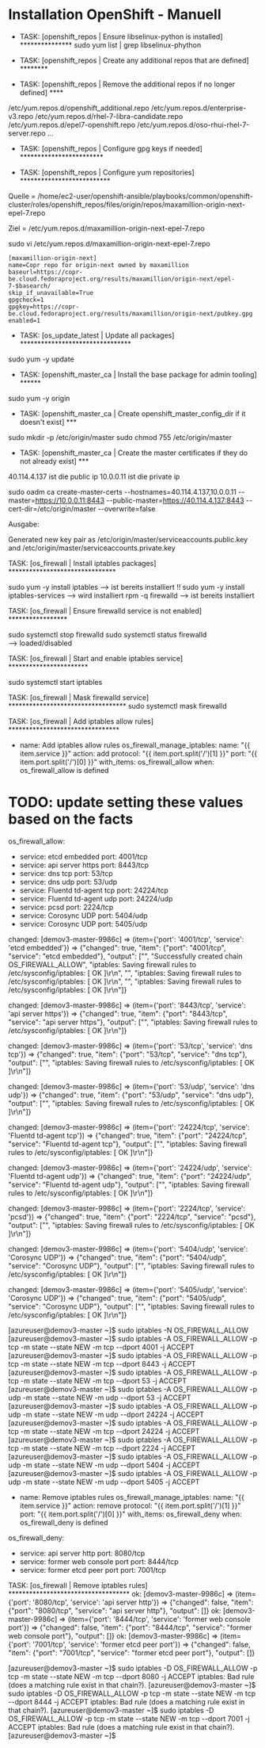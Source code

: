 # Installation OpenShift - Manuell

* TASK: [openshift_repos | Ensure libselinux-python is installed] *************** 
 sudo yum list | grep libselinux-phython

* TASK: [openshift_repos | Create any additional repos that are defined] ******** 
* TASK: [openshift_repos | Remove the additional repos if no longer defined] **** 

 /etc/yum.repos.d/openshift_additional.repo
 /etc/yum.repos.d/enterprise-v3.repo
 /etc/yum.repos.d/rhel-7-libra-candidate.repo
 /etc/yum.repos.d/epel7-openshift.repo
 /etc/yum.repos.d/oso-rhui-rhel-7-server.repo
 ...
 
* TASK: [openshift_repos | Configure gpg keys if needed] ************************ 

* TASK: [openshift_repos | Configure yum repositories] ************************** 

Quelle = /home/ec2-user/openshift-ansible/playbooks/common/openshift-cluster/roles/openshift_repos/files/origin/repos/maxamillion-origin-next-epel-7.repo

Ziel   = /etc/yum.repos.d/maxamillion-origin-next-epel-7.repo

sudo vi /etc/yum.repos.d/maxamillion-origin-next-epel-7.repo
```
[maxamillion-origin-next]
name=Copr repo for origin-next owned by maxamillion
baseurl=https://copr-be.cloud.fedoraproject.org/results/maxamillion/origin-next/epel-7-$basearch/
skip_if_unavailable=True
gpgcheck=1
gpgkey=https://copr-be.cloud.fedoraproject.org/results/maxamillion/origin-next/pubkey.gpg
enabled=1
```

* TASK: [os_update_latest | Update all packages] ******************************** 
 
sudo yum -y update

* TASK: [openshift_master_ca | Install the base package for admin tooling] ****** 

sudo yum -y origin

* TASK: [openshift_master_ca | Create openshift_master_config_dir if it doesn't exist] ***

sudo mkdir -p /etc/origin/master
sudo chmod 755 /etc/origin/master

* TASK: [openshift_master_ca | Create the master certificates if they do not already exist] ***

40.114.4.137 ist die public ip
10.0.0.11 ist die private ip

sudo oadm ca create-master-certs --hostnames=40.114.4.137,10.0.0.11 --master=https://10.0.0.11:8443 --public-master=https://40.114.4.137:8443 --cert-dir=/etc/origin/master --overwrite=false 

Ausgabe:

Generated new key pair as /etc/origin/master/serviceaccounts.public.key and /etc/origin/master/serviceaccounts.private.key

TASK: [os_firewall | Install iptables packages] *******************************

sudo yum -y install iptables 
--> ist bereits installiert !!
sudo yum -y install iptables-services
--> wird installiert
rpm -q firewalld 
--> ist bereits installiert

TASK: [os_firewall | Ensure firewalld service is not enabled] ***************** 

sudo systemctl stop firewalld 
sudo systemctl status firewalld  
--> loaded/disabled

TASK: [os_firewall | Start and enable iptables service] *********************** 

sudo systemctl start iptables

TASK: [os_firewall | Mask firewalld service] **********************************
sudo systemctl mask firewalld

TASK: [os_firewall | Add iptables allow rules] ******************************** 

- name: Add iptables allow rules
  os_firewall_manage_iptables:
    name: "{{ item.service }}"
    action: add
    protocol: "{{ item.port.split('/')[1] }}"
    port: "{{ item.port.split('/')[0] }}"
  with_items: os_firewall_allow
  when: os_firewall_allow is defined

# TODO: update setting these values based on the facts
os_firewall_allow:
- service: etcd embedded
  port: 4001/tcp
- service: api server https
  port: 8443/tcp
- service: dns tcp
  port: 53/tcp
- service: dns udp
  port: 53/udp
- service: Fluentd td-agent tcp
  port: 24224/tcp
- service: Fluentd td-agent udp
  port: 24224/udp
- service: pcsd
  port: 2224/tcp
- service: Corosync UDP
  port: 5404/udp
- service: Corosync UDP
  port: 5405/udp

changed: [demov3-master-9986c] => (item={'port': '4001/tcp', 'service': 'etcd embedded'}) => {"changed": true, "item": {"port": "4001/tcp", "service": "etcd embedded"}, "output": ["", "Successfully created chain OS_FIREWALL_ALLOW", "iptables: Saving firewall rules to /etc/sysconfig/iptables: [  OK  ]\r\n", "", "iptables: Saving firewall rules to /etc/sysconfig/iptables: [  OK  ]\r\n", "", "iptables: Saving firewall rules to /etc/sysconfig/iptables: [  OK  ]\r\n"]}

changed: [demov3-master-9986c] => (item={'port': '8443/tcp', 'service': 'api server https'}) => {"changed": true, "item": {"port": "8443/tcp", "service": "api server https"}, "output": ["", "iptables: Saving firewall rules to /etc/sysconfig/iptables: [  OK  ]\r\n"]}

changed: [demov3-master-9986c] => (item={'port': '53/tcp', 'service': 'dns tcp'}) => {"changed": true, "item": {"port": "53/tcp", "service": "dns tcp"}, "output": ["", "iptables: Saving firewall rules to /etc/sysconfig/iptables: [  OK  ]\r\n"]}

changed: [demov3-master-9986c] => (item={'port': '53/udp', 'service': 'dns udp'}) => {"changed": true, "item": {"port": "53/udp", "service": "dns udp"}, "output": ["", "iptables: Saving firewall rules to /etc/sysconfig/iptables: [  OK  ]\r\n"]}

changed: [demov3-master-9986c] => (item={'port': '24224/tcp', 'service': 'Fluentd td-agent tcp'}) => {"changed": true, "item": {"port": "24224/tcp", "service": "Fluentd td-agent tcp"}, "output": ["", "iptables: Saving firewall rules to /etc/sysconfig/iptables: [  OK  ]\r\n"]}

changed: [demov3-master-9986c] => (item={'port': '24224/udp', 'service': 'Fluentd td-agent udp'}) => {"changed": true, "item": {"port": "24224/udp", "service": "Fluentd td-agent udp"}, "output": ["", "iptables: Saving firewall rules to /etc/sysconfig/iptables: [  OK  ]\r\n"]}

changed: [demov3-master-9986c] => (item={'port': '2224/tcp', 'service': 'pcsd'}) => {"changed": true, "item": {"port": "2224/tcp", "service": "pcsd"}, "output": ["", "iptables: Saving firewall rules to /etc/sysconfig/iptables: [  OK  ]\r\n"]}

changed: [demov3-master-9986c] => (item={'port': '5404/udp', 'service': 'Corosync UDP'}) => {"changed": true, "item": {"port": "5404/udp", "service": "Corosync UDP"}, "output": ["", "iptables: Saving firewall rules to /etc/sysconfig/iptables: [  OK  ]\r\n"]}

changed: [demov3-master-9986c] => (item={'port': '5405/udp', 'service': 'Corosync UDP'}) => {"changed": true, "item": {"port": "5405/udp", "service": "Corosync UDP"}, "output": ["", "iptables: Saving firewall rules to /etc/sysconfig/iptables: [  OK  ]\r\n"]}


[azureuser@demov3-master ~]$ sudo iptables -N OS_FIREWALL_ALLOW
[azureuser@demov3-master ~]$ sudo iptables -A OS_FIREWALL_ALLOW -p tcp -m state --state NEW -m tcp --dport 4001 -j ACCEPT
[azureuser@demov3-master ~]$ sudo iptables -A OS_FIREWALL_ALLOW -p tcp -m state --state NEW -m tcp --dport 8443 -j ACCEPT
[azureuser@demov3-master ~]$ sudo iptables -A OS_FIREWALL_ALLOW -p tcp -m state --state NEW -m tcp --dport 53 -j ACCEPT
[azureuser@demov3-master ~]$ sudo iptables -A OS_FIREWALL_ALLOW -p udp -m state --state NEW -m udp --dport 53 -j ACCEPT
[azureuser@demov3-master ~]$ sudo iptables -A OS_FIREWALL_ALLOW -p udp -m state --state NEW -m udp --dport 24224 -j ACCEPT
[azureuser@demov3-master ~]$ sudo iptables -A OS_FIREWALL_ALLOW -p tcp -m state --state NEW -m tcp --dport 24224 -j ACCEPT
[azureuser@demov3-master ~]$ sudo iptables -A OS_FIREWALL_ALLOW -p tcp -m state --state NEW -m tcp --dport 2224 -j ACCEPT
[azureuser@demov3-master ~]$ sudo iptables -A OS_FIREWALL_ALLOW -p udp -m state --state NEW -m udp --dport 5404 -j ACCEPT
[azureuser@demov3-master ~]$ sudo iptables -A OS_FIREWALL_ALLOW -p udp -m state --state NEW -m udp --dport 5405 -j ACCEPT



- name: Remove iptables rules
  os_firewall_manage_iptables:
    name: "{{ item.service }}"
    action: remove
    protocol: "{{ item.port.split('/')[1] }}"
    port: "{{ item.port.split('/')[0] }}"
  with_items: os_firewall_deny
  when: os_firewall_deny is defined

os_firewall_deny:
- service: api server http
  port: 8080/tcp
- service: former web console port
  port: 8444/tcp
- service: former etcd peer port
  port: 7001/tcp

TASK: [os_firewall | Remove iptables rules] *********************************** 
ok: [demov3-master-9986c] => (item={'port': '8080/tcp', 'service': 'api server http'}) => {"changed": false, "item": {"port": "8080/tcp", "service": "api server http"}, "output": []}
ok: [demov3-master-9986c] => (item={'port': '8444/tcp', 'service': 'former web console port'}) => {"changed": false, "item": {"port": "8444/tcp", "service": "former web console port"}, "output": []}
ok: [demov3-master-9986c] => (item={'port': '7001/tcp', 'service': 'former etcd peer port'}) => {"changed": false, "item": {"port": "7001/tcp", "service": "former etcd peer port"}, "output": []}

[azureuser@demov3-master ~]$ sudo iptables -D OS_FIREWALL_ALLOW -p tcp -m state --state NEW -m tcp --dport 8080 -j ACCEPT
iptables: Bad rule (does a matching rule exist in that chain?).
[azureuser@demov3-master ~]$ sudo iptables -D OS_FIREWALL_ALLOW -p tcp -m state --state NEW -m tcp --dport 8444 -j ACCEPT
iptables: Bad rule (does a matching rule exist in that chain?).
[azureuser@demov3-master ~]$ sudo iptables -D OS_FIREWALL_ALLOW -p tcp -m state --state NEW -m tcp --dport 7001 -j ACCEPT
iptables: Bad rule (does a matching rule exist in that chain?).
[azureuser@demov3-master ~]$







 




